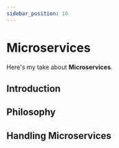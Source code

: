 ```yaml
---
sidebar_position: 16
---
```


# Microservices

Here's my take about **Microservices**.

## Introduction

## Philosophy

## Handling Microservices 
